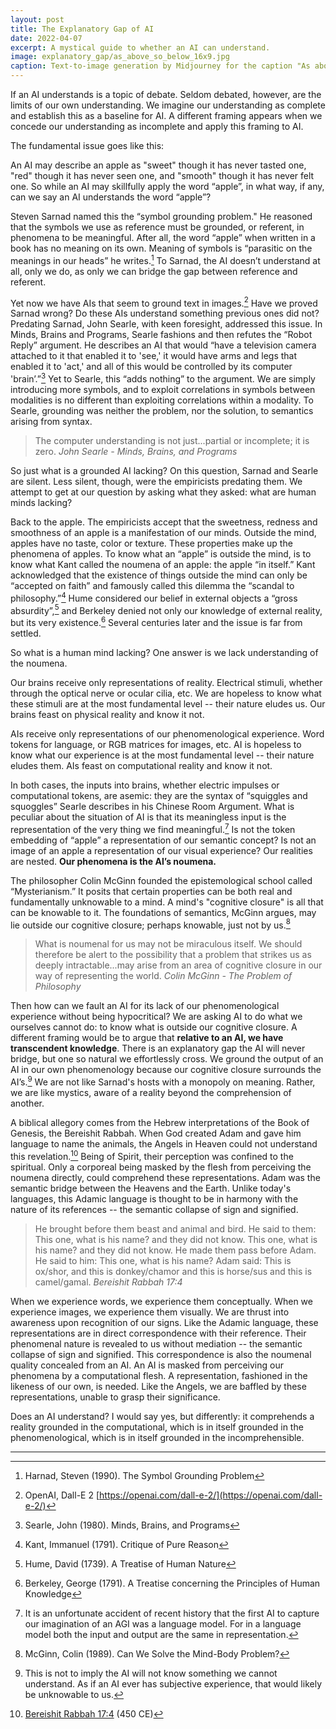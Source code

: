 ```yaml
---
layout: post
title: The Explanatory Gap of AI
date: 2022-04-07
excerpt: A mystical guide to whether an AI can understand.
image: explanatory_gap/as_above_so_below_16x9.jpg
caption: Text-to-image generation by Midjourney for the caption "As above. So below."
---
```


If an AI understands is a topic of debate. Seldom debated, however, are the limits of our own understanding. We imagine our understanding as complete and establish this as a baseline for AI. A different framing appears when we concede our understanding as incomplete and apply this framing to AI.

The fundamental issue goes like this:

An AI may describe an apple as "sweet" though it has never tasted one, "red" though it has never seen one, and "smooth" though it has never felt one. So while an AI may skillfully apply the word “apple”, in what way, if any, can we say an AI understands the word “apple”?

Steven Sarnad named this the “symbol grounding problem." He reasoned that the symbols we use as reference must be grounded, or referent, in phenomena to be meaningful. After all, the word “apple” when written in a book has no meaning on its own. Meaning of symbols is “parasitic on the meanings in our heads” he writes.[^1] To Sarnad, the AI doesn’t understand at all, only we do, as only we can bridge the gap between reference and referent.

Yet now we have AIs that seem to ground text in images.[^2] Have we proved Sarnad wrong? Do these AIs understand something previous ones did not? Predating Sarnad, John Searle, with keen foresight, addressed this issue. In Minds, Brains and Programs, Searle fashions and then refutes the “Robot Reply” argument. He describes an AI that would “have a television camera attached to it that enabled it to 'see,' it would have arms and legs that enabled it to 'act,' and all of this would be controlled by its computer 'brain’.”[^3] Yet to Searle, this “adds nothing” to the argument. We are simply introducing more symbols, and to exploit correlations in symbols between modalities is no different than exploiting correlations within a modality. To Searle, grounding was neither the problem, nor the solution, to semantics arising from syntax.

> The computer understanding is not just...partial or incomplete; it is zero.
*John Searle - Minds, Brains, and Programs*

So just what is a grounded AI lacking? On this question, Sarnad and Searle are silent. Less silent, though, were the empiricists predating them. We attempt to get at our question by asking what they asked: what are human minds lacking?

Back to the apple. The empiricists accept that the sweetness, redness and smoothness of an apple is a manifestation of our minds. Outside the mind, apples have no taste, color or texture. These properties make up the phenomena of apples. To know what an “apple” is outside the mind, is to know what Kant called the noumena of an apple: the apple “in itself.” Kant acknowledged that the existence of things outside the mind can only be “accepted on faith” and famously called this dilemma the “scandal to philosophy.”[^4] Hume considered our belief in external objects a “gross absurdity”,[^5] and Berkeley denied not only our knowledge of external reality, but its very existence.[^6] Several centuries later and the issue is far from settled.

So what is a human mind lacking? One answer is we lack understanding of the noumena.

Our brains receive only representations of reality. Electrical stimuli, whether through the optical nerve or ocular cilia, etc. We are hopeless to know what these stimuli are at the most fundamental level -- their nature eludes us. Our brains feast on physical reality and know it not.

AIs receive only representations of our phenomenological experience. Word tokens for language, or RGB matrices for images, etc. AI is hopeless to know what our experience is at the most fundamental level -- their nature eludes them. AIs feast on computational reality and know it not.

In both cases, the inputs into brains, whether electric impulses or computational tokens, are asemic: they are the syntax of “squiggles and squoggles” Searle describes in his Chinese Room Argument. What is peculiar about the situation of AI is that its meaningless input is the representation of the very thing we find meaningful.[^7] Is not the token embedding of “apple” a representation of our semantic concept? Is not an image of an apple a representation of our visual experience? Our realities are nested. **Our phenomena is the AI’s noumena.** 

The philosopher Colin McGinn founded the epistemological school called “Mysterianism.” It posits that certain properties can be both real and fundamentally unknowable to a mind. A mind's "cognitive closure" is all that can be knowable to it. The foundations of semantics, McGinn argues, may lie outside our cognitive closure; perhaps knowable, just not by us.[^8]

>What is noumenal for us may not be miraculous itself. We should therefore be alert to the possibility that a problem that strikes us as deeply intractable...may arise from an area of cognitive closure in our way of representing the world.
*Colin McGinn - The Problem of Philosophy*

Then how can we fault an AI for its lack of our phenomenological experience without being hypocritical? We are asking AI to do what we ourselves cannot do: to know what is outside our cognitive closure. A different framing would be to argue that **relative to an AI, we have transcendent knowledge**. There is an explanatory gap the AI will never bridge, but one so natural we effortlessly cross. We ground the output of an AI in our own phenomenology because our cognitive closure surrounds the AI’s.[^9] We are not like Sarnad's hosts with a monopoly on meaning. Rather, we are like mystics, aware of a reality beyond the comprehension of another. 

A biblical allegory comes from the Hebrew interpretations of the Book of Genesis, the Bereishit Rabbah. When God created Adam and gave him language to name the animals, the Angels in Heaven could not understand this revelation.[^10] Being of Spirit, their perception was confined to the spiritual. Only a corporeal being masked by the flesh from perceiving the noumena directly, could comprehend these representations. Adam was the semantic bridge between the Heavens and the Earth. Unlike today's languages, this Adamic language is thought to be in harmony with the nature of its references -- the semantic collapse of sign and signified.

>He brought before them beast and animal and bird. He said to them: This one, what is his name? and they did not know. This one, what is his name? and they did not know. He made them pass before Adam. He said to him: This one, what is his name? Adam said: This is ox/shor, and this is donkey/chamor and this is horse/sus and this is camel/gamal.
*Bereishit Rabbah 17:4*

When we experience words, we experience them conceptually. When we experience images, we experience them visually. We are thrust into awareness upon recognition of our signs. Like the Adamic language, these representations are in direct correspondence with their reference. Their phenomenal nature is revealed to us without mediation -- the semantic collapse of sign and signified. This correspondence is also the noumenal quality concealed from an AI. An AI is masked from perceiving our phenomena by a computational flesh. A representation, fashioned in the likeness of our own, is needed. Like the Angels, we are baffled by these representations, unable to grasp their significance.

Does an AI understand? I would say yes, but differently: it comprehends a reality grounded in the computational, which is in itself grounded in the phenomenological, which is in itself grounded in the incomprehensible.

-----------------------

[^1]: Harnad, Steven (1990). The Symbol Grounding Problem
[^2]: OpenAI, Dall-E 2 [https://openai.com/dall-e-2/](https://openai.com/dall-e-2/)
[^3]: Searle, John (1980). Minds, Brains, and Programs
[^4]: Kant, Immanuel (1791). Critique of Pure Reason
[^5]: Hume, David (1739). A Treatise of Human Nature
[^6]: Berkeley, George (1791). A Treatise concerning the Principles of Human Knowledge
[^7]: It is an unfortunate accident of recent history that the first AI to capture our imagination of an AGI was a language model. For in a language model both the input and output are the same in representation.
[^8]: McGinn, Colin (1989). Can We Solve the Mind-Body Problem?
[^9]: This is not to imply the AI will not know something we cannot understand. As if an AI ever has subjective experience, that would likely be unknowable to us. 
[^10]: [Bereishit Rabbah 17:4](https://www.sefaria.org/Bereishit_Rabbah.17.4) (450 CE)
